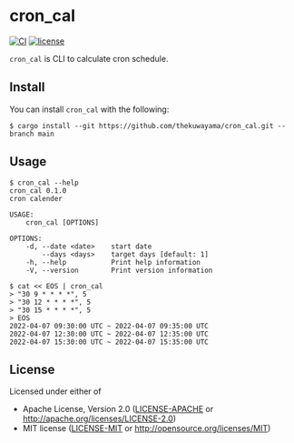 # cron_cal

[![CI](https://github.com/thekuwayama/cron_cal/workflows/CI/badge.svg)](https://github.com/thekuwayama/cron_cal/actions?workflow=CI)
[![license](https://img.shields.io/badge/license-MIT/Apache--2.0-blue?style=flat)](https://raw.githubusercontent.com/thekuwayama/cron_cal/main/LICENSE-APACHE)

`cron_cal` is CLI to calculate cron schedule.


## Install

You can install `cron_cal` with the following:

```sh-session
$ cargo install --git https://github.com/thekuwayama/cron_cal.git --branch main
```


## Usage

```sh-session
$ cron_cal --help
cron_cal 0.1.0
cron calender

USAGE:
    cron_cal [OPTIONS]

OPTIONS:
    -d, --date <date>    start date
        --days <days>    target days [default: 1]
    -h, --help           Print help information
    -V, --version        Print version information
```

```sh-session
$ cat << EOS | cron_cal
> "30 9 * * * *", 5
> "30 12 * * * *", 5
> "30 15 * * * *", 5
> EOS
2022-04-07 09:30:00 UTC ~ 2022-04-07 09:35:00 UTC
2022-04-07 12:30:00 UTC ~ 2022-04-07 12:35:00 UTC
2022-04-07 15:30:00 UTC ~ 2022-04-07 15:35:00 UTC
```


## License

Licensed under either of

- Apache License, Version 2.0 ([LICENSE-APACHE](https://github.com/thekuwayama/cron_cal/blob/main/LICENSE-APACHE) or http://apache.org/licenses/LICENSE-2.0)
- MIT license ([LICENSE-MIT](https://github.com/thekuwayama/cron_cal/blob/main/LICENSE-MIT) or http://opensource.org/licenses/MIT)
